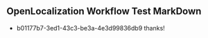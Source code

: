 ## OpenLocalization Workflow Test MarkDown
* b01177b7-3ed1-43c3-be3a-4e3d99836db9 thanks!

<!--HONumber=Jul16_HO4-->


